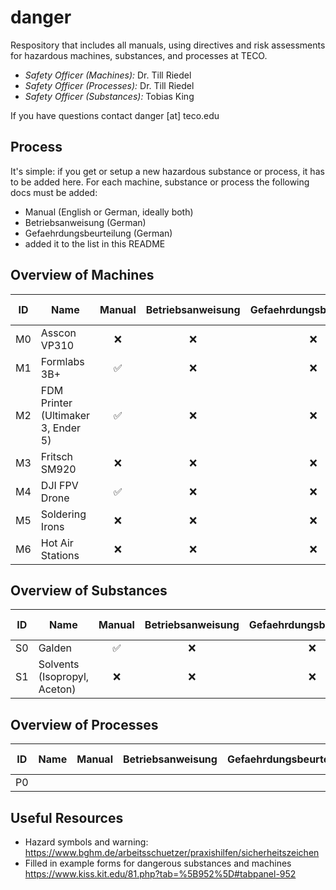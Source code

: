 # danger
Respository that includes all manuals, using directives and risk assessments for hazardous machines, substances, and processes at TECO.

- *Safety Officer (Machines):* Dr. Till Riedel
- *Safety Officer (Processes):* Dr. Till Riedel
- *Safety Officer (Substances):* Tobias King

If you have questions contact danger [at] teco.edu

## Process
It's simple: if you get or setup a new hazardous substance or process, it has to be added here. For each machine, substance or process the following docs must be added:
- Manual (English or German, ideally both)
- Betriebsanweisung (German)
- Gefaehrdungsbeurteilung (German)
- added it to the list in this README

## Overview of Machines
| ID            | Name                                | Manual          | Betriebsanweisung   | Gefaehrdungsbeurteilung   | Last Checked | Created By
| ------------- | ----------------------------------- | :-------------: | :-----------------: | :-----------------------: | :------------: | :-----------------------: |             
| M0            |  Asscon VP310                       | ❌              |  ❌                 | ❌                        | never        | simmon
| M1            |  Formlabs 3B+                       | ✅              |  ❌                 | ❌                        | never        | simmon
| M2            |  FDM Printer (Ultimaker 3, Ender 5) | ✅              |  ❌                 | ❌                        | never        | king
| M3            |  Fritsch SM920                      | ❌              |  ❌                 | ❌                        | never        | plueskow
| M4            |  DJI FPV Drone                      | ✅              |  ❌                 | ❌                        | never        | roodt
| M5            |  Soldering Irons                    | ❌              |  ❌                 | ❌                        | never        | schneegans
| M6            |  Hot Air Stations                   | ❌              |  ❌                 | ❌                        | never        | schneegans
  
## Overview of Substances
| ID            | Name                               | Manual          | Betriebsanweisung   | Gefaehrdungsbeurteilung   | Database Entry   | Last Checked | Created By
| ------------- | ---------------------------- | :-------------: | :-----------------: | :-----------------------: | :--------------: | :------------: | :------------: |              
| S0            |  Galden                      | ✅              |  ❌                  | ❌                       | ❌               | never        | -
| S1            |  Solvents (Isopropyl, Aceton)| ❌              |  ❌                  | ❌                       | ❌               | never        | king

## Overview of Processes
| ID            | Name                        | Manual          | Betriebsanweisung   | Gefaehrdungsbeurteilung   | Last Checked | Created By
| ------------- | --------------------------- | :-------------: | :-----------------: | :-----------------------: | :------------: | :------------: |               
| P0            |                             |                 |                     |                           |                |                |

## Useful Resources
- Hazard symbols and warning: https://www.bghm.de/arbeitsschuetzer/praxishilfen/sicherheitszeichen
- Filled in example forms for dangerous substances and machines https://www.kiss.kit.edu/81.php?tab=%5B952%5D#tabpanel-952
